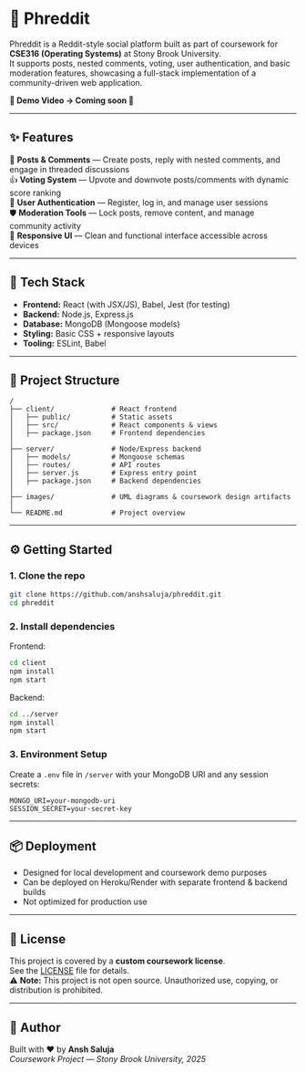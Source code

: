 # 🚀 Phreddit

Phreddit is a Reddit-style social platform built as part of coursework for **CSE316 (Operating Systems)** at Stony Brook University.  
It supports posts, nested comments, voting, user authentication, and basic moderation features, showcasing a full-stack implementation of a community-driven web application.

**🎥 Demo Video → Coming soon 🚀**

---

## ✨ Features
📝 **Posts & Comments** — Create posts, reply with nested comments, and engage in threaded discussions  
👍 **Voting System** — Upvote and downvote posts/comments with dynamic score ranking  
👤 **User Authentication** — Register, log in, and manage user sessions  
🛡️ **Moderation Tools** — Lock posts, remove content, and manage community activity  
📱 **Responsive UI** — Clean and functional interface accessible across devices  

---

## 🧱 Tech Stack
- **Frontend:** React (with JSX/JS), Babel, Jest (for testing)  
- **Backend:** Node.js, Express.js  
- **Database:** MongoDB (Mongoose models)  
- **Styling:** Basic CSS + responsive layouts  
- **Tooling:** ESLint, Babel  

---

## 📂 Project Structure
```
/
├── client/              # React frontend
│   ├── public/          # Static assets
│   ├── src/             # React components & views
│   ├── package.json     # Frontend dependencies
│
├── server/              # Node/Express backend
│   ├── models/          # Mongoose schemas
│   ├── routes/          # API routes
│   ├── server.js        # Express entry point
│   ├── package.json     # Backend dependencies
│
├── images/              # UML diagrams & coursework design artifacts
│
└── README.md            # Project overview
```

---

## ⚙️ Getting Started

### 1. Clone the repo
```bash
git clone https://github.com/anshsaluja/phreddit.git
cd phreddit
```

### 2. Install dependencies
Frontend:
```bash
cd client
npm install
npm start
```

Backend:
```bash
cd ../server
npm install
npm start
```

### 3. Environment Setup
Create a `.env` file in `/server` with your MongoDB URI and any session secrets:
```
MONGO_URI=your-mongodb-uri
SESSION_SECRET=your-secret-key
```

---

## 📦 Deployment
- Designed for local development and coursework demo purposes  
- Can be deployed on Heroku/Render with separate frontend & backend builds  
- Not optimized for production use  

---

## 📄 License
This project is covered by a **custom coursework license**.  
See the [LICENSE](LICENSE) file for details.  
⚠️ **Note:** This project is not open source. Unauthorized use, copying, or distribution is prohibited.  

---

## 👤 Author
Built with ❤️ by **Ansh Saluja**  
_Coursework Project — Stony Brook University, 2025_

